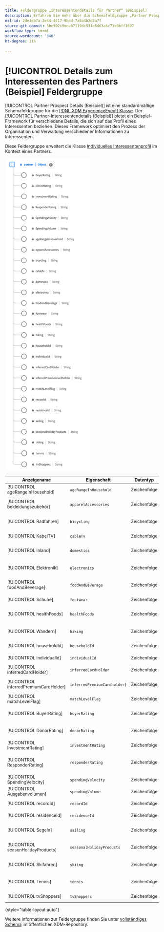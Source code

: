 ```yaml
---
title: Feldergruppe „Interessentendetails für Partner“ (Beispiel)
description: Erfahren Sie mehr über die Schemafeldgruppe „Partner Prospect Details (Sample) Field Group (XDM)“.
exl-id: 2de1eb7a-2e44-4417-9bdd-7a8a4b2d3a7f
source-git-commit: 8be502c9eea67119dc537a5d63a6c71e0bff1697
workflow-type: tm+mt
source-wordcount: '346'
ht-degree: 11%

---
```


# [!UICONTROL Details zum Interessenten des Partners (Beispiel] Feldergruppe

[!UICONTROL Partner Prospect Details (Beispiel)] ist eine standardmäßige Schemafeldgruppe für die [[!DNL XDM ExperienceEvent] Klasse](../../classes/experienceevent.md). Der [!UICONTROL Partner-Interessentendetails (Beispiel)] bietet ein Beispiel-Framework für verschiedene Details, die sich auf das Profil eines Interessenten beziehen. Dieses Framework optimiert den Prozess der Organisation und Verwaltung verschiedener Informationen zu Interessenten.

Diese Feldergruppe erweitert die Klasse [Individuelles Interessentenprofil](https://experienceleague.adobe.com/docs/experience-platform/xdm/classes/prospect.html) im Kontext eines Partners.

![Abbildung der Feldergruppe &quot;[!UICONTROL &#x200B; Interessentendetails (Beispiel)].](../../images/field-groups/partner/partner-prospect-details-sample.png)

| Anzeigename | Eigenschaft | Datentyp | Beschreibung |
|---------------------------------------|-----------------------------|-----------|--------------------------------------------------|
| [!UICONTROL ageRangeInHousehold] | `ageRangeInHousehold` | Zeichenfolge | Altersspanne im Haushalt. |
| [!UICONTROL bekleidungszubehör] | `apparelAccessories` | Zeichenfolge | Präferenzen oder Beteiligung an Bekleidung/Accessoires. |
| [!UICONTROL Radfahren] | `bicycling` | Zeichenfolge | Interesse oder Beteiligung an Radfahraktivitäten. |
| [!UICONTROL KabelTV] | `cableTv` | Zeichenfolge | Zeigt Interaktion mit Kabelfernsehen an. |
| [!UICONTROL Inland] | `domestics` | Zeichenfolge | Präferenzen oder Beteiligung an inländischen Tätigkeiten. |
| [!UICONTROL Elektronik] | `electronics` | Zeichenfolge | Interesse oder Engagement in elektronischen Geräten. |
| [!UICONTROL foodAndBeverage] | `foodAndBeverage` | Zeichenfolge | Präferenzen oder Beteiligung an Lebensmitteln/Getränken. |
| [!UICONTROL Schuhe] | `footwear` | Zeichenfolge | Interesse oder Beteiligung an Schuhen. |
| [!UICONTROL healthFoods] | `healthFoods` | Zeichenfolge | Präferenzen oder Beteiligung an gesunden Lebensmitteln. |
| [!UICONTROL Wandern] | `hiking` | Zeichenfolge | Interesse oder Beteiligung an Wanderaktivitäten. |
| [!UICONTROL householdId] | `householdId` | Zeichenfolge | Eine eindeutige Kennung für den Haushalt. |
| [!UICONTROL individualId] | `individualId` | Zeichenfolge | Eine eindeutige Kennung für den Kontakt. |
| [!UICONTROL inferredCardHolder] | `inferredCardHolder` | Zeichenfolge | Die Schlussfolgerung, ein Karteninhaber zu sein. |
| [!UICONTROL inferredPremiumCardHolder] | `inferredPremiumCardholder]` | Zeichenfolge | Die Schlussfolgerung, ein Premium-Karteninhaber zu sein. |
| [!UICONTROL matchLevelFlag] | `matchLevelFlag` | Zeichenfolge | Ein Indikator für die Übereinstimmungsebene. |
| [!UICONTROL BuyerRating] | `buyerRating` | Zeichenfolge | Eine Bewertung im Zusammenhang mit dem Kaufverhalten. |
| [!UICONTROL DonorRating] | `donorRating` | Zeichenfolge | Eine Bewertung im Zusammenhang mit dem Spenderverhalten. |
| [!UICONTROL InvestmentRating] | `investmentRating` | Zeichenfolge | Ein Rating in Bezug auf das Anlageverhalten. |
| [!UICONTROL ResponderRating] | `responderRating` | Zeichenfolge | Eine Bewertung im Zusammenhang mit dem Verhalten der Antwortenden. |
| [!UICONTROL SpendingVelocity] | `spendingVelocity` | Zeichenfolge | Die Geschwindigkeit oder die Rate der Ausgaben. |
| [!UICONTROL Ausgabenvolumen] | `spendingVolume` | Zeichenfolge | Höhe oder Volumen der Ausgaben. |
| [!UICONTROL recordId] | `recordId` | Zeichenfolge | Eine eindeutige Kennung für den Datensatz. |
| [!UICONTROL residenceId] | `residenceId` | Zeichenfolge | Eine eindeutige Kennung für die Residenz. |
| [!UICONTROL Segeln] | `sailing` | Zeichenfolge | Zeigt das Interesse oder die Beteiligung an Segelaktivitäten an. |
| [!UICONTROL seasonHolidayProducts] | `seasonalHolidayProducts` | Zeichenfolge | Gibt die Präferenzen oder die Beteiligung an Ferienprodukten an. |
| [!UICONTROL Skifahren] | `skiing` | Zeichenfolge | Zeigt das Interesse oder die Beteiligung an Skiaktivitäten. |
| [!UICONTROL Tennis] | `tennis` | Zeichenfolge | Zeigt das Interesse oder die Beteiligung an Tennisaktivitäten an. |
| [!UICONTROL tvShoppers] | `tvShoppers` | Zeichenfolge | Zeigt Interaktion mit TV-Shopping an. |

{style="table-layout:auto"}

Weitere Informationen zur Feldergruppe finden Sie unter [vollständiges Schema](https://github.com/adobe/xdm/blob/master/components/fieldgroups/profile/partner-prospect/merkle/prospect-details-partner-sample.schema.json) im öffentlichen XDM-Repository.

